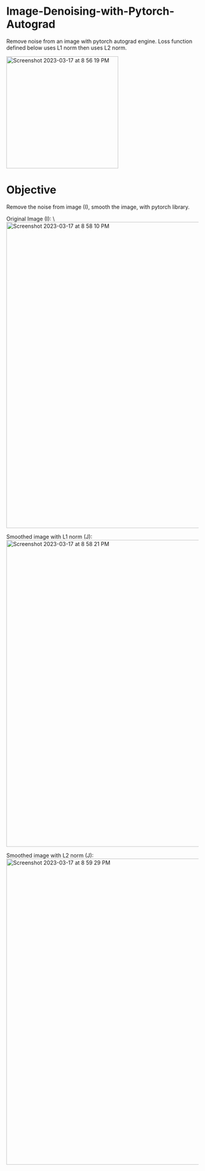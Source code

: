 # Image-Denoising-with-Pytorch-Autograd
Remove noise from an image with pytorch autograd engine. Loss function defined below uses L1 norm then uses L2 norm.

<img width="293" alt="Screenshot 2023-03-17 at 8 56 19 PM" src="https://user-images.githubusercontent.com/34732790/226077258-ce9f8ecb-206d-4fdc-af8f-14a4ceee8aa5.png">

# Objective 
Remove the noise from image (I), smooth the image, with pytorch library.

Original Image (I): \\
<img width="800" alt="Screenshot 2023-03-17 at 8 58 10 PM" src="https://user-images.githubusercontent.com/34732790/226077351-d84dccbd-bb74-468e-a125-258b60ca3341.png">

Smoothed image with L1 norm (J):
<img width="802" alt="Screenshot 2023-03-17 at 8 58 21 PM" src="https://user-images.githubusercontent.com/34732790/226077366-e89c0600-3bad-4d68-b04c-6e127a389f58.png">

Smoothed image with L2 norm (J):
<img width="800" alt="Screenshot 2023-03-17 at 8 59 29 PM" src="https://user-images.githubusercontent.com/34732790/226077381-05640b32-5683-4415-bf22-7e6e86bc5dfd.png">
